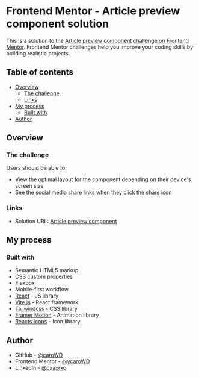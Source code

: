 # Frontend Mentor - Article preview component solution

This is a solution to the [Article preview component challenge on Frontend Mentor](https://www.frontendmentor.io/challenges/article-preview-component-dYBN_pYFT). Frontend Mentor challenges help you improve your coding skills by building realistic projects.

## Table of contents

- [Overview](#overview)
  - [The challenge](#the-challenge)
  - [Links](#links)
- [My process](#my-process)
  - [Built with](#built-with)
- [Author](#author)

## Overview

### The challenge

Users should be able to:

- View the optimal layout for the component depending on their device's screen size
- See the social media share links when they click the share icon

### Links

- Solution URL: [Article preview component](https://carowd.github.io/fm_article_preview_component/)

## My process

### Built with

- Semantic HTML5 markup
- CSS custom properties
- Flexbox
- Mobile-first workflow
- [React](https://reactjs.org/) - JS library
- [Vite.js](https://vite.dev/) - React framework
- [Tailwindcss](https://tailwindcss.com/) - CSS library
- [Framer Motion](https://motion.dev/) - Animation library
- [Reacts Icons](https://react-icons.github.io/react-icons/) - Icon library

## Author

- GitHub - [@caroWD](https://github.com/caroWD)
- Frontend Mentor - [@ycaroWD](https://www.frontendmentor.io/profile/caroWD)
- LinkedIn - [@cxaxrxo](https://www.linkedin.com/in/cxaxrxo/)
